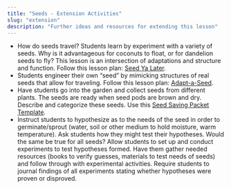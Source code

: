 ```yaml
---
title: "Seeds - Extension Activities"
slug: "extension"
description: "Further ideas and resources for extending this lesson"
---
```


- How do seeds travel? Students learn by experiment with a variety of seeds. Why is it advantageous for coconuts to float, or for dandelion seeds to fly? This lesson is an intersection of adaptations and structure and function. Follow this lesson plan: [Seed Ya Later](https://drive.google.com/file/d/0B3I7UqacGp3uM2QteFBJNTJOQ0E/view?usp=sharing).
- Students engineer their own “seed” by mimicking structures of real seeds that allow for traveling. Follow this lesson plan: [Adapt-a-Seed](https://drive.google.com/file/d/0B3I7UqacGp3udzFQVUoxdlZycW8/view?usp=sharing).
- Have students go into the garden and collect seeds from different plants. The seeds are ready when seed pods are brown and dry. Describe and categorize these seeds. Use this [Seed Saving Packet Template](https://drive.google.com/file/d/0B3I7UqacGp3uRk5jcXRjR0Z0MmM/view?usp=sharing.).
- Instruct students to hypothesize as to the needs of the seed in order to germinate/sprout (water, soil or other medium to hold moisture, warm temperature). Ask students how they might test their hypotheses. Would the same be true for all seeds? Allow students to set up and conduct experiments to test hypotheses formed. Have them gather needed resources (books to verify guesses, materials to test needs of seeds) and follow through with experimental activities. Require students to journal findings of all experiments stating whether hypotheses were proven or disproved.
